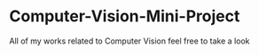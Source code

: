 # Computer-Vision-Mini-Project
All of my works related to Computer Vision feel free to take a look 
